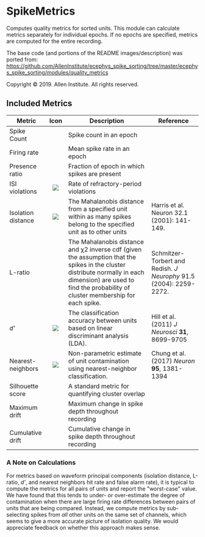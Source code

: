 # SpikeMetrics
Computes quality metrics for sorted units. This module can calculate metrics separately for individual epochs. If no epochs are specified, metrics are computed for the entire recording.

The base code (and portions of the README images/description) was ported from: https://github.com/AllenInstitute/ecephys_spike_sorting/tree/master/ecephys_spike_sorting/modules/quality_metrics

Copyright © 2019. Allen Institute.  All rights reserved.

## Included Metrics

| Metric             | Icon                     | Description                                        |    Reference     |
| ------------------ |:------------------------:| -------------------------------------------------- | -----------------|
| Spike Count       |                          | Spike count in an epoch                        |                  |
| Firing rate        |                          | Mean spike rate in an epoch                        |                  |
| Presence ratio     |                          | Fraction of epoch in which spikes are present      |                  |
| ISI violations     |![](images/isi_viol.png)  | Rate of refractory-period violations               |                  |
| Isolation distance |![](images/isol_dist.png) | The Mahalanobis distance from a specified unit within as many spikes belong to the specified unit as to other units   | Harris et al. Neuron 32.1 (2001): 141-149. |
| L-ratio            |                          | The Mahalanobis distance and χ2 inverse cdf (given the assumption that the spikes in the cluster distribute normally in each dimension) are used to find the probability of cluster membership for each spike. |        Schmitzer-Torbert and Redish. _J Neurophy_  91.5 (2004): 2259-2272.         |
| _d'_               |![](images/d_prime.png)   | The classification accuracy between units based on linear discriminant analysis (LDA).               | Hill et al. (2011) _J Neurosci_ **31**, 8699-9705 |
| Nearest-neighbors  |![](images/nn_overlap.png)| Non-parametric estimate of unit contamination using nearest-neighbor classification.      | Chung et al. (2017) _Neuron_ **95**, 1381-1394 |
| Silhouette score  |                           | A standard metric for quantifying cluster overlap      |         |
| Maximum drift     |                           | Maximum change in spike depth throughout recording    |         |
| Cumulative drift  |                           | Cumulative change in spike depth throughout recording |         |

### A Note on Calculations

For metrics based on waveform principal components (isolation distance, L-ratio, _d'_, and nearest neighbors hit rate and false alarm rate), it is typical to compute the metrics for all pairs of units and report the "worst-case" value. We have found that this tends to under- or over-estimate the degree of contamination when there are large firing rate differences between pairs of units that are being compared. Instead, we compute metrics by sub-selecting spikes from _all_ other units on the same set of channels, which seems to give a more accurate picture of isolation quality. We would appreciate feedback on whether this approach makes sense.
